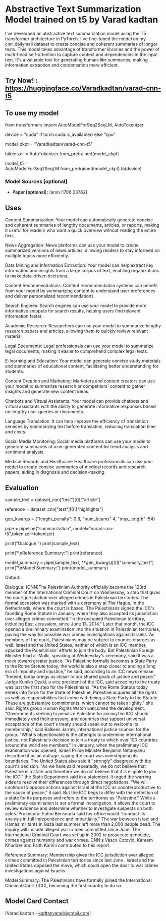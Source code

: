 # Abstractive Text Summarization Model trained on t5 by Varad kadtan

<!-- Provide a quick summary of what the model is/does. -->

 I've developed an abstractive text summarization model using the T5 transformer architecture in PyTorch. I've fine-tuned the model on my cnn_dailymail dataset to create concise and coherent summaries of longer texts. This model takes advantage of transformer libraries and the power of multi-head self-attention to capture context and dependencies in the input text. It's a valuable tool for generating human-like summaries, making information extraction and condensation more efficient.

## Try Now! : https://huggingface.co/Varadkadtan/varad-cnn-t5

## To use my model

from transformers import AutoModelForSeq2SeqLM, AutoTokenizer

device = "cuda" if torch.cuda.is_available() else "cpu"

model_ckpt = "Varadkadtan/varad-cnn-t5"

tokenizer = AutoTokenizer.from_pretrained(model_ckpt)

model_t5 = AutoModelForSeq2SeqLM.from_pretrained(model_ckpt).to(device)


### Model Sources [optional]

<!-- Provide the basic links for the model. -->


- **Paper [optional]:** [arxiv:1706.03762]


## Uses

<!-- Address questions around how the model is intended to be used, including the foreseeable users of the model and those affected by the model. -->

Content Summarization: Your model can automatically generate concise and coherent summaries of lengthy documents, articles, or reports, making it useful for readers who want a quick overview without reading the entire text.

News Aggregation: News platforms can use your model to create summarized versions of news articles, allowing readers to stay informed on multiple topics more efficiently.

Data Mining and Information Extraction: Your model can help extract key information and insights from a large corpus of text, enabling organizations to make data-driven decisions.

Content Recommendations: Content recommendation systems can benefit from your model by summarizing content to understand user preferences and deliver personalized recommendations.

Search Engines: Search engines can use your model to provide more informative snippets for search results, helping users find relevant information faster.

Academic Research: Researchers can use your model to summarize lengthy research papers and articles, allowing them to quickly review relevant material.

Legal Documents: Legal professionals can use your model to summarize legal documents, making it easier to comprehend complex legal texts.

E-learning and Education: Your model can generate concise study materials and summaries of educational content, facilitating better understanding for students.

Content Creation and Marketing: Marketers and content creators can use your model to summarize research or competitors' content to gather insights and generate new content ideas.

Chatbots and Virtual Assistants: Your model can provide chatbots and virtual assistants with the ability to generate informative responses based on lengthy user queries or documents.

Language Translation: It can help improve the efficiency of translation services by summarizing text before translation, reducing translation time and costs.

Social Media Monitoring: Social media platforms can use your model to generate summaries of user-generated content for trend analysis and sentiment analysis.

Medical Records and Healthcare: Healthcare professionals can use your model to create concise summaries of medical records and research papers, aiding in diagnosis and decision-making.


## Evaluation

<!-- This section describes the evaluation protocols and provides the results. -->

sample_text = dataset_cnn["test"][0]["article"]

reference = dataset_cnn["test"][0]["highlights"]

gen_kwargs = {"length_penalty": 0.8, "num_beams":4, "max_length": 54}

pipe = pipeline("summarization", model="varad-cnn-t5",tokenizer=tokenizer)

print("Dialogue:")
print(sample_text)


print("\nReference Summary:")
print(reference)


model_summary = pipe(sample_text, **gen_kwargs)[0]["summary_text"]
print("\nModel Summary:")
print(model_summary)

Output:

Dialogue:
(CNN)The Palestinian Authority officially became the 123rd member of the International Criminal Court on Wednesday, a step that gives the court jurisdiction over alleged crimes in Palestinian territories. The formal accession was marked with a ceremony at The Hague, in the Netherlands, where the court is based. The Palestinians signed the ICC's founding Rome Statute in January, when they also accepted its jurisdiction over alleged crimes committed "in the occupied Palestinian territory, including East Jerusalem, since June 13, 2014." Later that month, the ICC opened a preliminary examination into the situation in Palestinian territories, paving the way for possible war crimes investigations against Israelis. As members of the court, Palestinians may be subject to counter-charges as well. Israel and the United States, neither of which is an ICC member, opposed the Palestinians' efforts to join the body. But Palestinian Foreign Minister Riad al-Malki, speaking at Wednesday's ceremony, said it was a move toward greater justice. "As Palestine formally becomes a State Party to the Rome Statute today, the world is also a step closer to ending a long era of impunity and injustice," he said, according to an ICC news release. "Indeed, today brings us closer to our shared goals of justice and peace." Judge Kuniko Ozaki, a vice president of the ICC, said acceding to the treaty was just the first step for the Palestinians. "As the Rome Statute today enters into force for the State of Palestine, Palestine acquires all the rights as well as responsibilities that come with being a State Party to the Statute. These are substantive commitments, which cannot be taken lightly," she said. Rights group Human Rights Watch welcomed the development. "Governments seeking to penalize Palestine for joining the ICC should immediately end their pressure, and countries that support universal acceptance of the court's treaty should speak out to welcome its membership," said Balkees Jarrah, international justice counsel for the group. "What's objectionable is the attempts to undermine international justice, not Palestine's decision to join a treaty to which over 100 countries around the world are members." In January, when the preliminary ICC examination was opened, Israeli Prime Minister Benjamin Netanyahu described it as an outrage, saying the court was overstepping its boundaries. The United States also said it "strongly" disagreed with the court's decision. "As we have said repeatedly, we do not believe that Palestine is a state and therefore we do not believe that it is eligible to join the ICC," the State Department said in a statement. It urged the warring sides to resolve their differences through direct negotiations. "We will continue to oppose actions against Israel at the ICC as counterproductive to the cause of peace," it said. But the ICC begs to differ with the definition of a state for its purposes and refers to the territories as "Palestine." While a preliminary examination is not a formal investigation, it allows the court to review evidence and determine whether to investigate suspects on both sides. Prosecutor Fatou Bensouda said her office would "conduct its analysis in full independence and impartiality." The war between Israel and Hamas militants in Gaza last summer left more than 2,000 people dead. The inquiry will include alleged war crimes committed since June. The International Criminal Court was set up in 2002 to prosecute genocide, crimes against humanity and war crimes. CNN's Vasco Cotovio, Kareem Khadder and Faith Karimi contributed to this report.

Reference Summary:
Membership gives the ICC jurisdiction over alleged crimes committed in Palestinian territories since last June . Israel and the United States opposed the move, which could open the door to war crimes investigations against Israelis .

Model Summary:
The Palestinians have formally joined the International Criminal Court (ICC), becoming the first country to do so.



## Model Card Contact

[Varad kadtan - kadtanvarad@gmail.com]
